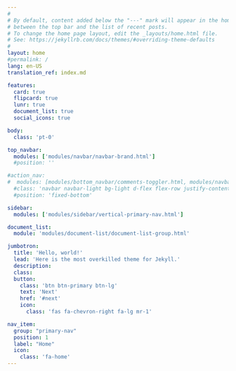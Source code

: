 ```yaml
---
#
# By default, content added below the "---" mark will appear in the home page
# between the top bar and the list of recent posts.
# To change the home page layout, edit the _layouts/home.html file.
# See: https://jekyllrb.com/docs/themes/#overriding-theme-defaults
#
layout: home
#permalink: /
lang: en-US
translation_ref: index.md

features:
  card: true
  flipcard: true
  lunr: true
  document_list: true
  social_icons: true

body:
  class: 'pt-0'

top_navbar:
  modules: ['modules/navbar/navbar-brand.html']
  #position: ''

#action_nav:
#  modules: [modules/bottom_navbar/comments-toggler.html, modules/navbar/navbar-secondary-nav.html, modules/bottom_navbar/tip-link.html, modules/navbar/navbar-social-icons.html, modules/bottom_navbar/settings-toggler.html, modules/nav/language-switcher.html]
  #class: 'navbar navbar-light bg-light d-flex flex-row justify-content-between w-100 animated fadeInUp'
  #position: 'fixed-bottom'

sidebar:
  modules: ['modules/sidebar/vertical-primary-nav.html']

document_list:
  module: 'modules/document-list/document-list-group.html'

jumbotron:
  title: 'Hello, world!'
  lead: 'Here is the most overkilled theme for Jekyll.'
  description:
  class:
  button:
    class: 'btn btn-primary btn-lg'
    text: 'Next'
    href: '#next'
    icon:
      class: 'fas fa-chevron-right fa-lg mr-1'

nav_item:
  group: "primary-nav"
  position: 1
  label: "Home"
  icon:
    class: 'fa-home'
---
```

